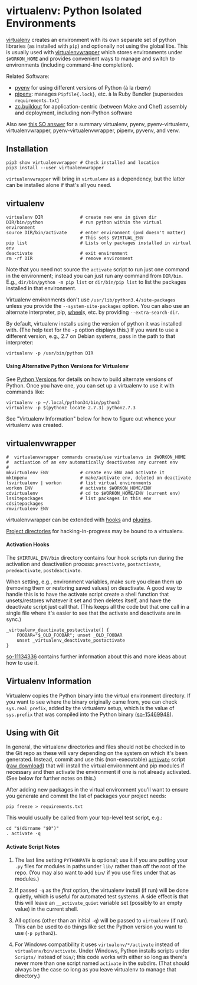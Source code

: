 virtualenv: Python Isolated Environments
========================================

[virtualenv] creates an environment with its own separate set of
python libraries (as installed with `pip`) and optionally not using
the global libs. This is usually used with [virtualenvwrapper] which
stores environments under `$WORKON_HOME` and provides convenient ways
to manage and switch to environments (including command-line
completion).

Related Software:
* [pyenv] for using different versions of Python (à la rbenv)
* [pipenv]: manages `Pipfile{.lock}`, etc. à la Ruby Bundler
  (supersedes `requirements.txt`)
* [zc.buildout] for application-centric (between Make and Chef)
  assembly and deployment, including non-Python software

Also see [this SO answer][so-41573588] for a summary virtualenv,
pyenv, pyenv-virtualenv, virtualenvwrapper, pyenv-virtualenvwrapper,
pipenv, pyvenv, and venv.


Installation
------------

    pip3 show virtualenvwrapper # Check installed and location
    pip3 install --user virtualenvwrapper

`virtualenvwrapper` will bring in `virtualenv` as a dependency, but
the latter can be installed alone if that's all you need.


virtualenv
----------

    virtualenv DIR              # create new env in given dir
    DIR/bin/python              # run python within the virtual environment
    source DIR/bin/activate     # enter environment (pwd doesn't matter)
                                # This sets $VIRTUAL_ENV
    pip list                    # Lists only packages installed in virtual env
    deactivate                  # exit environment
    rm -rf DIR                  # remove environment

Note that you need not source the `activate` script to run just one
command in the environment; instead you can just run any command from
`DIR/bin`. E.g., `dir/bin/python -m pip list` or `dir/bin/pip list` to
list the packages installed in that environment.

Virtualenv environments don't use `/usr/lib/python3.4/site-packages`
unless you provide the `--system-site-packages` option. You can also
use an alternate interpreter, pip, [wheel]s, etc. by providing
`--extra-search-dir`.

By default, virtualenv installs using the version of python it was
installed with. (The help text for the `-p` option displays this.) If
you want to use a different version, e.g., 2.7 on Debian systems, pass
in the path to that interpreter:

    virtualenv -p /usr/bin/python DIR

#### Using Alternative Python Versions for Virtualenv

See [Python Versions][version] for details on how to build alternate
versions of Python. Once you have one, you can set up a virtualenv to
use it with commands like:

    virtualenv -p ~/.local/python34/bin/python3
    virtualenv -p $(pythonz locate 2.7.3) python2.7.3

See "Virtualenv Information" below for how to figure out whence your
virtualenv was created.


virtualenvwrapper
-----------------

    #  virtualenvwrapper commands create/use virtualenvs in $WORKON_HOME
    #  activation of an env automatically deactivates any current env
    #
    mkvirtualenv ENV            # create env ENV and activate it
    mktmpenv                    # make/activate env, deleted on deactivate
    lsvirtualenv | workon       # list virtual environments
    workon ENV                  # activate $WORKON_HOME/ENV
    cdvirtualenv                # cd to $WORKON_HOME/ENV (current env)
    lssitepackages              # list packages in this env
    cdsitepackages
    rmvirtualenv ENV

virtualenvwrapper can be extended with [hooks] and [plugins].

[Project directories] for hacking-in-progress may be bound to a virtualenv.

#### Activation Hooks

The `$VIRTUAL_ENV/bin` directory contains four hook scripts run during
the activation and deactivation process: `preactivate`, `postactivate`,
`predeactivate`, `postdeactivate`.

When setting, e.g., environment variables, make sure you clean them up
(removing them or restoring saved values) on deactivate. A good way to
handle this is to have the activate script create a shell function that
unsets/restores whatever it set and then deletes itself, and have the
deactivate script just call that. (This keeps all the code but that
one call in a single file where it's easier to see that the activate
and deactivate are in sync.)

    _virtualenv_deactivate_postactivate() {
        FOOBAR="$_OLD_FOOBAR"; unset _OLD_FOOBAR
        unset _virtualenv_deactivate_postactivate
    }

[so-11134336] contains further information about this and more ideas
about how to use it.


Virtualenv Information
----------------------

Virtualenv copies the Python binary into the virtual environment
directory. If you want to see where the binary originally came from,
you can check `sys.real_prefix`, added by the virtualenv setup, which
is the value of `sys.prefix` that was compiled into the Python binary
([so-15469948]).


Using with Git
--------------

In general, the virtualenv directories and files should not be checked
in to the Git repo as these will vary depending on the system on which
it's been generated. Instead, commit and use this (non-executable)
[`activate`](activate) script ([raw download][activate-raw])
that will install the virtual environment and pip modules if necessary
and then activate the environment if one is not already activated.
(See below for further notes on this.)

After adding new packages in the virtual environment you'll want to
ensure you generate and commit the list of packages your project needs:

    pip freeze > requirements.txt

This would usually be called from your top-level test script, e.g.:

    cd "$(dirname "$0")"
    . activate -q

#### Activate Script Notes

1. The last line setting `PYTHONPATH` is optional; use it if you are
   putting your `.py` files for modules in paths under `lib/` rather
   than off the root of the repo. (You may also want to add `bin/`
   if you use files under that as modules.)

2. If passed `-q` as the _first_ option, the virtualenv install (if
   run) will be done quietly, which is useful for automated test
   systems. A side effect is that this will leave an `__activate_quiet`
   variable set (possibly to an empty value) in the current shell.

3. All options (other than an initial `-q`) will be passed to
   `virtualenv` (if run). This can be used to do things like set the
   Python version you want to use (`-p python2`).

4. For Windows compatibility it uses `virtualenv/*/activate` instead
   of `virtualenv/bin/activate`. Under Windows, Python installs
   scripts under `Scripts/` instead of `bin/`; this code works with
   either so long as there's never more than one script named
   `activate` in the subdirs. (That should always be the case so long
   as you leave virtualenv to manage that directory.)



[Project directories]: http://virtualenvwrapper.readthedocs.io/en/latest/projects.html
[activate-raw]: https://github.com/0cjs/sedoc/raw/master/lang/python/runtime/activate
[downloads]: http://www.python.org/ftp/python
[github]: https://github.com/python/cpython
[hooks]: http://virtualenvwrapper.readthedocs.io/en/latest/scripts.html
[pipenv]: https://docs.pipenv.org/
[plugins]: http://virtualenvwrapper.readthedocs.io/en/latest/plugins.html
[pyenv]: https://github.com/pyenv/pyenv
[so-11134336]: https://stackoverflow.com/a/11134336/107294
[so-15469948]: https://stackoverflow.com/a/15469948/107294
[so-41573588]: https://stackoverflow.com/a/41573588/107294
[version]: ../version.md#building-alternative-versions
[virtualenv]: https://virtualenv.pypa.io/en/stable/
[virtualenvwrapper]: http://virtualenvwrapper.readthedocs.io/en/latest/
[wheel]: http://wheel.rtfd.org/
[zc.buildout]: http://docs.buildout.org/
